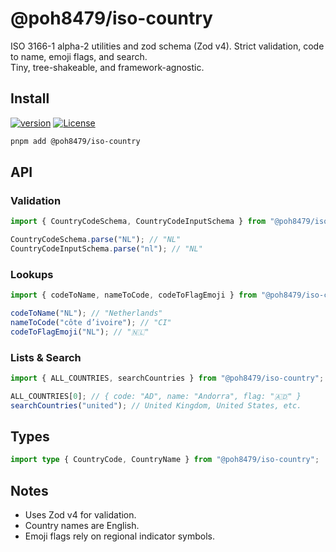 # @poh8479/iso-country

ISO 3166-1 alpha-2 utilities and zod schema (Zod v4). Strict validation, code to name, emoji flags, and search.  
Tiny, tree-shakeable, and framework-agnostic.

## Install

[![version](https://img.shields.io/github/package-json/v/POH8479/toolbox?filename=packages%2Fiso-country%2Fpackage.json&label=%40poh8479%2Fiso-country)](packages/iso-country)
[![License](https://img.shields.io/badge/license-MIT-blue)](packages/iso-country/LICENSE)

```sh
pnpm add @poh8479/iso-country
```

## API

### Validation

```ts
import { CountryCodeSchema, CountryCodeInputSchema } from "@poh8479/iso-country";

CountryCodeSchema.parse("NL"); // "NL"
CountryCodeInputSchema.parse("nl"); // "NL"
```

### Lookups

```ts
import { codeToName, nameToCode, codeToFlagEmoji } from "@poh8479/iso-country";

codeToName("NL"); // "Netherlands"
nameToCode("côte d’ivoire"); // "CI"
codeToFlagEmoji("NL"); // "🇳🇱"
```

### Lists & Search

```ts
import { ALL_COUNTRIES, searchCountries } from "@poh8479/iso-country";

ALL_COUNTRIES[0]; // { code: "AD", name: "Andorra", flag: "🇦🇩" }
searchCountries("united"); // United Kingdom, United States, etc.
```

## Types

```ts
import type { CountryCode, CountryName } from "@poh8479/iso-country";
```

## Notes

- Uses Zod v4 for validation.
- Country names are English.
- Emoji flags rely on regional indicator symbols.
